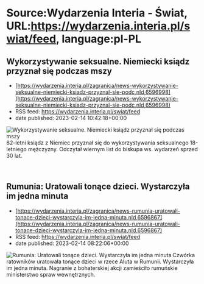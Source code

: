 # Source:Wydarzenia Interia - Świat, URL:https://wydarzenia.interia.pl/swiat/feed, language:pl-PL

## Wykorzystywanie seksualne. Niemiecki ksiądz przyznał się podczas mszy
 - [https://wydarzenia.interia.pl/zagranica/news-wykorzystywanie-seksualne-niemiecki-ksiadz-przyznal-sie-podc,nId,6596998](https://wydarzenia.interia.pl/zagranica/news-wykorzystywanie-seksualne-niemiecki-ksiadz-przyznal-sie-podc,nId,6596998)
 - RSS feed: https://wydarzenia.interia.pl/swiat/feed
 - date published: 2023-02-14 10:42:18+00:00

<p><a href="https://wydarzenia.interia.pl/zagranica/news-wykorzystywanie-seksualne-niemiecki-ksiadz-przyznal-sie-podc,nId,6596998"><img align="left" alt="Wykorzystywanie seksualne. Niemiecki ksiądz przyznał się podczas mszy" src="https://i.iplsc.com/wykorzystywanie-seksualne-niemiecki-ksiadz-przyznal-sie-podc/000GRBI55O3CGC9B-C321.jpg" /></a>82-letni ksiądz z Niemiec przyznał się do wykorzystywania seksualnego 18-letniego mężczyzny.  Odczytał wiernym list do biskupa ws. wydarzeń sprzed 30 lat.</p><br clear="all" />

## Rumunia: Uratowali tonące dzieci. Wystarczyła im jedna minuta
 - [https://wydarzenia.interia.pl/zagranica/news-rumunia-uratowali-tonace-dzieci-wystarczyla-im-jedna-minuta,nId,6596867](https://wydarzenia.interia.pl/zagranica/news-rumunia-uratowali-tonace-dzieci-wystarczyla-im-jedna-minuta,nId,6596867)
 - RSS feed: https://wydarzenia.interia.pl/swiat/feed
 - date published: 2023-02-14 08:22:06+00:00

<p><a href="https://wydarzenia.interia.pl/zagranica/news-rumunia-uratowali-tonace-dzieci-wystarczyla-im-jedna-minuta,nId,6596867"><img align="left" alt="Rumunia: Uratowali tonące dzieci. Wystarczyła im jedna minuta" src="https://i.iplsc.com/rumunia-uratowali-tonace-dzieci-wystarczyla-im-jedna-minuta/000GRAJIRYM755B5-C321.jpg" /></a>Czwórka ratowników uratowała tonące dzieci w rzece Aluta w Rumunii. Wystarczyła im jedna minuta. Nagranie z bohaterskiej akcji zamieściło rumuńskie ministerstwo spraw wewnętrznych. </p><br clear="all" />

